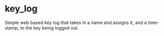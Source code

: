 # key_log
Simple web based key log that takes in a name and assigns it, and a time-stamp, to the key being logged out.
